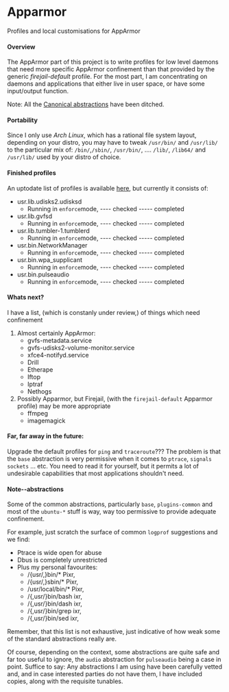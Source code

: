 # Apparmor
Profiles and local customisations for AppArmor

#### Overview
The AppArmor part of this project is to write profiles for low level daemons that need more specific AppArmor confinement than that provided by the generic *firejail-default* profile. For the most part, I am concentrating on daemons and applications that either live in user space, or have some input/output function.

Note:  All the [Canonical abstractions](#note--abstractions) have been ditched.

#### Portability
Since I only use *Arch Linux*, which has a rational file system layout, depending on your distro, you may have to tweak `/usr/bin/` and `/usr/lib/` to the particular mix of: `/bin/`,`/sbin/`, `/usr/bin/`, .... `/lib/`, `/lib64/` and `/usr/lib/` used by your distro of choice.

#### Finished profiles
An uptodate list of profiles is available [here](https://github.com/Irvinehimself/Irvines-Hardening-Project/blob/master/AppArmor/AppArmor-ProfileList), but currently it consists of:

* usr.lib.udisks2.udisksd
  * Running in `enforce`mode, ----  checked ----- completed
* usr.lib.gvfsd
  * Running in `enforce`mode, ----  checked ----- completed
* usr.lib.tumbler-1.tumblerd
  * Running in `enforce`mode, ----  checked ----- completed
* usr.bin.NetworkManager
  * Running in `enforce`mode, ----  checked ----- completed
* usr.bin.wpa_supplicant
  * Running in `enforce`mode, ----  checked ----- completed
* usr.bin.pulseaudio
  * Running in `enforce`mode, ----  checked ----- completed

#### Whats next?
I have a list, (which is constanly under review,) of things which need confinement
1. Almost certainly AppArmor:
   * gvfs-metadata.service
   * gvfs-udisks2-volume-monitor.service
   * xfce4-notifyd.service
   * Drill
   * Etherape
   * Iftop
   * Iptraf
   * Nethogs
1. Possibly Apparmor, but Firejail, (with the `firejail-default` Apparmor profile) may be more appropriate
   * ffmpeg
   * imagemagick

#### Far, far away in the future:
Upgrade the default profiles for `ping` and `traceroute`??? The problem is that the `base` abstraction is very permissive when it comes to `ptrace`, `signals` `sockets` ... etc. You need to read it for yourself, but it permits a lot of undesirable capabilities that most applications shouldn't need.

#### Note--abstractions
Some of the common abstractions, particularly `base`, `plugins-common` and most of the `ubuntu-*` stuff is way, way too permissive to provide adequate confinement.

For example, just scratch the surface of common `logprof` suggestions and we find:
* Ptrace is wide open for abuse
* Dbus is completely unrestricted
* Plus my personal favourites:
  * /{usr/,}bin/* Pixr,
  * /{usr/,}sbin/* Pixr,
  * /usr/local/bin/* Pixr,
  * /{,usr/}bin/bash ixr,
  * /{,usr/}bin/dash ixr,
  * /{,usr/}bin/grep ixr,
  * /{,usr/}bin/sed ixr,

Remember, that this list is not exhaustive, just indicative of how weak some of the standard abstractions really are.

Of course, depending on the context, some abstractions are quite safe and far too useful to ignore, the `audio` abstraction for `pulseaudio` being a case in point. Suffice to say: Any abstractions I am using have been carefully vetted and, and in case interested parties do not have them, I have included copies, along with the requisite tunables.





